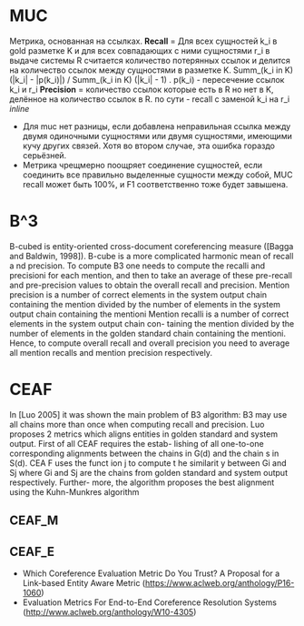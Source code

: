 # MUC
Метрика, основанная на ссылках.
**Recall** = Для всех сущностей k_i в gold разметке K и для всех совпадающих с ними сущностями r_i в выдаче системы R считается количество потерянных ссылок и делится на количество ссылок между сущностями в разметке K. Summ_(k_i in K) (|k_i| - |p(k_i)|) / Summ_(k_i in K) (|k_i| - 1) . p(k_i) - пересечение ссылок k_i и r_i
**Precision** = количество ссылок которые есть в R но нет в K, делённое на количество ссылок в R. по сути - recall с заменой k_i на r_i
$inline$
 - Для muc нет разницы, если добавлена неправильная ссылка между двумя одиночными сущностями или двумя сущностями, имеющими кучу других связей. Хотя во втором случае, эта ошибка гораздо серьёзней.
 - Метрика чрещмерно поощряет соединение сущностей, если соединить все правильно выделенные сущности между собой, MUC recall может быть 100%, и F1 соответственно тоже будет завышена.
# B^3
B-cubed is entity-oriented cross-document coreferencing measure ([Bagga and 
Baldwin, 1998]). B-cube is a more complicated harmonic mean of recall a nd precision.
To compute B3 one needs to compute the recalli and precisioni for each mention, 
and then to take an average of these pre-recall and pre-precision values to obtain the 
overall recall and precision.
Mention precision is a number of correct elements in the system output chain 
containing the mention divided by the number of elements in the system output chain 
containing the mentioni
Mention recalli  is a number of correct elements in the system output chain con-
taining the mention divided by the number of elements in the golden standard chain 
containing the mentioni.
Hence, to compute overall recall and overall precision you need to average all 
mention recalls and mention precision respectively.
# CEAF
In [Luo 2005] it was shown the main problem of B3 algorithm: B3 may use all chains 
more than once when computing recall and precision. Luo proposes 2 metrics which 
aligns entities in golden standard and system output. First of all CEAF requires the estab-
lishing of all one-to-one corresponding alignments between the chains in G(d) and the 
chain s in S(d). CEA F uses the funct ion j to compute t he similarit y between Gi and Sj where 
Gi and Sj are the chains from golden standard and system output respectively. Further-
more, the algorithm proposes the best alignment using the Kuhn-Munkres algorithm 
## CEAF_M
## CEAF_E

 - Which Coreference Evaluation Metric Do You Trust? A Proposal for a Link-based Entity Aware Metric (https://www.aclweb.org/anthology/P16-1060)
 - Evaluation Metrics For End-to-End Coreference Resolution Systems (http://www.aclweb.org/anthology/W10-4305)